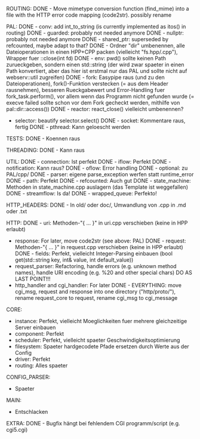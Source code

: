 ROUTING:
DONE - Move mimetype conversion function (find_mime) into a file with the HTTP error code mapping (code2str). possibly rename

PAL:
DONE - conv: add int_to_string (is currently implemented as itos() in routing)
DONE - guarded: probably not needed anymore
DONE - nullptr: probably not needed anymore
DONE - shared_ptr: superseded by refcounted, maybe adapt to that?
DONE - Ordner "dir" umbenennen, alle Dateioperationen in einen HPP+CPP packen (vielleicht "fs.hpp/.cpp"), Wrapper fuer ::close(int fd)
DONE - env: pwd() sollte keinen Path zurueckgeben, sondern einen std::string (der wird zwar spaeter in einen Path konvertiert, aber das hier ist erstmal nur das PAL und sollte nicht auf webserv::util zugreifen)
DONE - fork: Easypipe raus (und zu den Dateioperationen), fork()-Funktion verstecken (= aus dem Header rausnehmen), besseren Rueckgabewert und Error-Handling fuer fork_task.perform(), vor allem wenn das Programm nicht gefunden wurde (= execve failed sollte schon vor dem Fork gecheckt werden, mithilfe von pal::dir::access())
DONE - reactor: react_close() vielleicht umbenennen?
 - selector: beautify selector.select()
DONE - socket: Kommentare raus, fertig
DONE - pthread: Kann geloescht werden

TESTS:
DONE - Koennen raus

THREADING:
DONE - Kann raus

UTIL:
DONE - connection: Ist perfekt
DONE - iflow: Perfekt
DONE - notification: Kann raus?
DONE - oflow: Error handling
DONE - optional: zu PAL/cpp/
DONE - parser: eigene parse_exception werfen statt runtime_error
DONE - path: Perfekt
DONE - refcounted: Auch gut
DONE - state_machine: Methoden in state_machine.cpp auslagern (das Template ist weggefallen)
DONE - streamflow: Is da!
DONE - wrapped_queue: Perfekto!

HTTP_HEADERS:
DONE - In old/ oder doc/, Umwandlung von .cpp in .md oder .txt

HTTP:
DONE - uri: Methoden-"{ ... }" in uri.cpp verschieben (keine in HPP erlaubt)
 - response: For later, move code2str (see above: PAL)
DONE - request: Methoden-"{ ... }" in request.cpp verschieben (keine in HPP erlaubt)
DONE - fields: Perfekt, vielleicht Integer-Parsing einbauen (bool get(std::string key, int& value, int default_value))
 - request_parser: Refactoring, handle errors (e.g. unknown method names), handle URI encoding (e.g. %20 and other special chars) DO AS LAST POINT!!!
 - http_handler and cgi_handler: For later
DONE - EVERYTHING: move cgi_msg, request and response into one directory ("http/proto/"), rename request_core to request, rename cgi_msg to cgi_message


CORE:
 - instance: Perfekt, vielleicht Moeglichkeiten fuer mehrere gleichzeitige Server einbauen
 - component: Perfekt
 - scheduler: Perfekt, vielleicht spaeter Geschwindigkeitsoptimierung
 - filesystem: Spaeter hardgecodete Pfade ersetzen durch Werte aus der Config
 - driver: Perfekt
 - routing: Alles spaeter

CONFIG_PARSER:
 - Spaeter

MAIN:
 - Entschlacken

EXTRA:
DONE - Bugfix hängt bei fehlendem CGI programm/script (e.g. cgi5.cgi)
